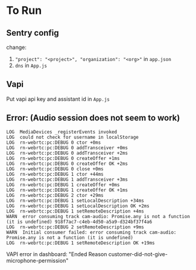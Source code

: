 # To Run

## Sentry config
change:
1. `"project": "<project>",
      "organization": "<org>"`
      in `app.json`
2. `dns` in `App.js`

## Vapi
Put vapi api key and assistant id in `App.js`


## Error: (Audio session does not seem to work)
 `LOG  MediaDevices _registerEvents invoked`\
 `LOG  could not check for username in localStorage`\
 `LOG  rn-webrtc:pc:DEBUG 0 ctor +0ms`\
 `LOG  rn-webrtc:pc:DEBUG 0 addTransceiver +0ms`\
 `LOG  rn-webrtc:pc:DEBUG 0 addTransceiver +2ms`\
 `LOG  rn-webrtc:pc:DEBUG 0 createOffer +1ms`\
 `LOG  rn-webrtc:pc:DEBUG 0 createOffer OK +2ms`\
 `LOG  rn-webrtc:pc:DEBUG 0 close +0ms`\
 `LOG  rn-webrtc:pc:DEBUG 1 ctor +44ms`\
 `LOG  rn-webrtc:pc:DEBUG 1 addTransceiver +3ms`\
 `LOG  rn-webrtc:pc:DEBUG 1 createOffer +0ms`\
 `LOG  rn-webrtc:pc:DEBUG 1 createOffer OK +1ms`\
 `LOG  rn-webrtc:pc:DEBUG 2 ctor +29ms`\
 `LOG  rn-webrtc:pc:DEBUG 1 setLocalDescription +34ms`\
 `LOG  rn-webrtc:pc:DEBUG 1 setLocalDescription OK +2ms`\
 `LOG  rn-webrtc:pc:DEBUG 1 setRemoteDescription +4ms`\
 `WARN  error consuming track cam-audio: Promise.any is not a function (it is undefined) 918f7ac7-c4eb-4d50-a5a9-d324bf37f4a6`\
 `LOG  rn-webrtc:pc:DEBUG 2 setRemoteDescription +9ms`\
 `WARN  Initial consumer failed: error consuming track cam-audio: Promise.any is not a function (it is undefined)`\
 `LOG  rn-webrtc:pc:DEBUG 1 setRemoteDescription OK +19ms`

VAPI error in dashboard: "Ended Reason customer-did-not-give-microphone-permission"
